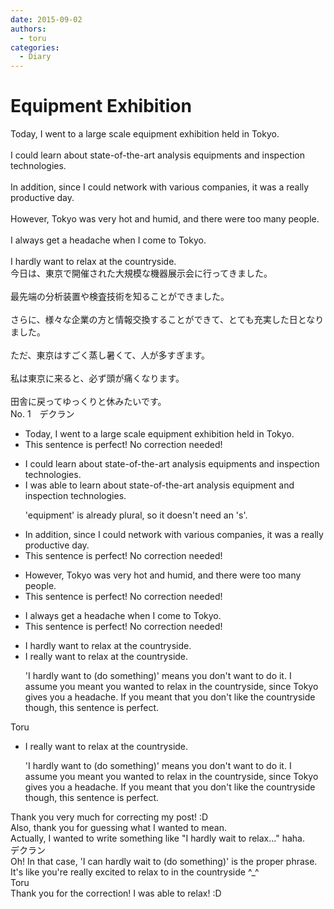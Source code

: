 ```yaml
---
date: 2015-09-02
authors:
  - toru
categories:
  - Diary
---
```


<h1 id="subject_show">Equipment Exhibition</h1>
<div class="date" hidden>Sep 2, 2015 19:13</div>
<div id="post"><div id="body_show_ori">
Today, I went to a large scale equipment exhibition held in Tokyo.<br/><br/>I could learn about state-of-the-art analysis equipments and inspection technologies.<br/><br/>In addition, since I could network with various companies, it was a really productive day.<br/><br/>However, Tokyo was very hot and humid, and there were too many people.<br/><br/>I always get a headache when I come to Tokyo.<br/><br/>I hardly want to relax at the countryside.
</div></div>

<!-- more -->

<div id="post_ja"><div id="body_show_mo">
今日は、東京で開催された大規模な機器展示会に行ってきました。<br/><br/>最先端の分析装置や検査技術を知ることができました。<br/><br/>さらに、様々な企業の方と情報交換することができて、とても充実した日となりました。<br/><br/>ただ、東京はすごく蒸し暑くて、人が多すぎます。<br/><br/>私は東京に来ると、必ず頭が痛くなります。<br/><br/>田舎に戻ってゆっくりと休みたいです。
</div></div>
<div id="block"><div class="first_name"> No. 1　<span class="just_name">デクラン</span></div><div id="block2">
<ul class="correction_field">
<li class="incorrect">Today, I went to a large scale equipment exhibition held in Tokyo.</li>
<li class="corrected perfect">This sentence is perfect! No correction needed!</li>
</ul>
<ul class="correction_field">
<li class="incorrect">I could learn about state-of-the-art analysis equipments and inspection technologies.</li>
<li class="corrected correct">
I <span class="f_red">was able to</span> learn about state-of-the-art analysis <span class="f_red">equipment</span> and inspection technologies.
<p class="correction_comment">'equipment' is already plural, so it doesn't need an 's'.</p>
</li>
</ul>
<ul class="correction_field">
<li class="incorrect">In addition, since I could network with various companies, it was a really productive day.</li>
<li class="corrected perfect">This sentence is perfect! No correction needed!</li>
</ul>
<ul class="correction_field">
<li class="incorrect">However, Tokyo was very hot and humid, and there were too many people.</li>
<li class="corrected perfect">This sentence is perfect! No correction needed!</li>
</ul>
<ul class="correction_field">
<li class="incorrect">I always get a headache when I come to Tokyo.</li>
<li class="corrected perfect">This sentence is perfect! No correction needed!</li>
</ul>
<ul class="correction_field">
<li class="incorrect">I hardly want to relax at the countryside.</li>
<li class="corrected correct">
I <span class="f_red">really</span> want to relax at the countryside.
<p class="correction_comment">'I hardly want to (do something)' means you don't want to do it. I assume you meant you wanted to relax in the countryside, since Tokyo gives you a headache. If you meant that you don't like the countryside though, this sentence is perfect.</p>
</li>
</ul>
</div><div class="name"><span class="just_name">Toru</span><br><div class="quote_field"><ul class="correction_field">
<li class="corrected correct">
I <span class="f_red">really</span> want to relax at the countryside.
<p class="correction_comment">
'I hardly want to (do something)' means you don't want to do it. I assume you meant you wanted to relax in the countryside, since Tokyo gives you a headache. If you meant that you don't like the countryside though, this sentence is perfect.
</p>
</li>
</ul></div>
Thank you very much for correcting my post! :D<br/>Also, thank you for guessing what I wanted to mean.<br/>Actually, I wanted to write something like "I hardly wait to relax..." haha.
</div>
<div class="name"><span class="just_name">デクラン</span><br>
Oh! In that case, 'I can hardly wait to (do something)' is the proper phrase. It's like you're really excited to relax to in the countryside ^_^
</div>
<div class="name"><span class="just_name">Toru</span><br>
Thank you for the correction! I was able to relax! :D
</div>
</div>
